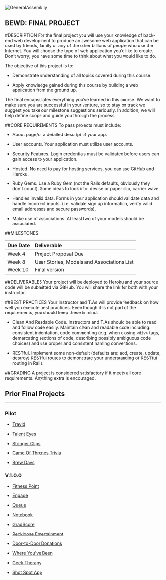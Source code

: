 ![GeneralAssemb.ly](https://github.com/generalassembly/ga-ruby-on-rails-for-devs/raw/master/images/ga.png "GeneralAssemb.ly")

BEWD: FINAL PROJECT
--------

#DESCRIPTION
For the final project you will use your knowledge of back-end web development to produce an awesome web application that can be used by friends, family or any of the other billions of people who use the Internet. You will choose the type of web application you’d like to create. Don’t worry; you have some time to think about what you would like to do.

The objective of this project is to:

- Demonstrate understanding of all topics covered during this course.

- Apply knowledge gained during this course by building a web application from the ground up.

The final encapsulates everything you’ve learned in this course. We want to make sure you are successful in your venture, so to stay on track we suggest you take our milestone suggestions seriously. In addition, we will help define scope and guide you through the process.


##CORE REQUIREMENTS
To pass projects must include:

-	About page/or a detailed descript of your app.

-	User accounts. Your application must utilize user accounts.

- 	Security Features. Login credentials must be validated before users can gain access to your application. 

- 	Hosted. No need to pay for hosting services, you can use GitHub and Heroku. 

- 	Ruby Gems. Use a Ruby Gem (not the Rails defaults, obviously they don't count). Some ideas to look into: devise or paper clip, carrier wave.

- 	Handles invalid data. Forms in your application should validate data and handle incorrect inputs. (i.e. validate sign up information, verify valid email addresses and secure passwords).

- 	Make use of associations. At least two of your models should be associated.


##MILESTONES

|Due Date| Deliverable|
|:-------|:-----------|
|Week 4|Project Proposal Due|
|Week 8| User Stories, Models and Associations List|
|Week 10| Final version|


##DELIVERABLES
Your project will be deployed to Heroku and your source code will be submitted via GitHub. You will share the link for both with your instructor.

##BEST PRACTICES
Your instructor and T.As will provide feedback on how well you execute best practices. Even though it is not part of the requirements, you should keep these in mind. 

* Clean And Readable Code. Instructors and T.As should be able to read and follow code easily.  Maintain clean and readable code including: consistent indentation, code commenting (e.g. when closing ```<div>``` tags, demarcating sections of code, describing possibly ambiguous code choices) and use proper and consistent naming conventions.

*	RESTful. Implement some non-default (defaults are: add, create, update, destroy) RESTful routes to demonstrate your understanding of RESTful routing in Rails.


##GRADING
A project is considered satisfactory if it meets all core requirements. Anything extra is encouraged. 

## Prior Final Projects
---

### Pilot


* [Travld](http://glacial-everglades-2256.herokuapp.com/)

* [Talent Eyes](http://talenteyes.heroku.com) 

* [Stringer Clips](obscure-depths-9645.herokuapp.com) 

* [Game Of Thrones Trivia](http://enigmatic-ravine-9938.herokuapp.com/)

* [Brew Days](https://mighty-hollows-1449.herokuapp.com)


### V.1.0.0

* [Fitness Point](http://fitnesspoint.herokuapp.com/)

* [Engage](http://lecture-engage.herokuapp.com) 

* [Queue](http://shielded-thicket-7569.herokuapp.com/)

* [Notebook](http://mighty-journey-3205.herokuapp.com/)

* [GradScore](http://protected-crag-2848.herokuapp.com/)

* [Reckloose Entertainment](http://quote.reckloose.com/users/sign_in)

* [Door-to-Door Donations](http://adamoverstreet-final-project.herokuapp.com/users/sign_in)

* [Where You've Been](https://polar-dawn-2496.herokuapp.com/)

* [Geek Therapy](http://geektherapy.io/welcome)

* [Shot Spot App](https://github.com/gortega56/Shot_Spot_App)